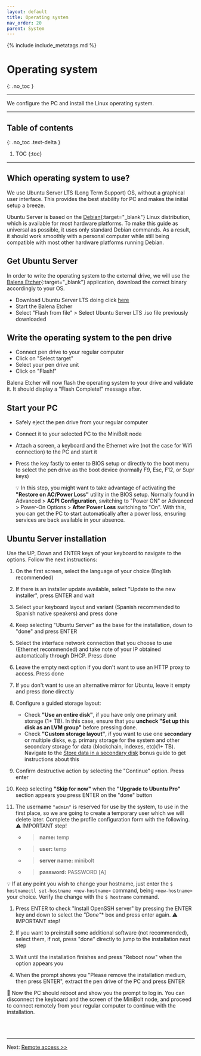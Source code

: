```yaml
---
layout: default
title: Operating system
nav_order: 20
parent: System
---
```

<!-- markdownlint-disable MD014 MD022 MD025 MD033 MD040 -->
{% include include_metatags.md %}

# Operating system

{: .no_toc }

---

We configure the PC and install the Linux operating system.

---

## Table of contents
{: .no_toc .text-delta }

1. TOC
{:toc}

---

## Which operating system to use?

We use Ubuntu Server LTS (Long Term Support) OS, without a graphical user interface.
This provides the best stability for PC and makes the initial setup a breeze.

Ubuntu Server is based on the [Debian](https://www.debian.org/){:target="_blank"} Linux distribution, which is available for most hardware platforms.
To make this guide as universal as possible, it uses only standard Debian commands.
As a result, it should work smoothly with a personal computer while still being compatible with most other hardware platforms running Debian.

## Get Ubuntu Server

In order to write the operating system to the external drive, we will use the [Balena Etcher](https://www.balena.io/etcher/){:target="_blank"} application, download the correct binary accordingly to your OS.

* Download Ubuntu Server LTS doing click [here](https://softlibre.unizar.es/ubuntu/releases/22.04.1/ubuntu-22.04.1-live-server-amd64.iso)
* Start the Balena Etcher
* Select "Flash from file" > Select Ubuntu Server LTS .iso file previously downloaded

## Write the operating system to the pen drive

* Connect pen drive to your regular computer
* Click on "Select target"
* Select your pen drive unit
* Click on "Flash!"

Balena Etcher will now flash the operating system to your drive and validate it. It should display a "Flash Complete!" message after.

## Start your PC

* Safely eject the pen drive from your regular computer
* Connect it to your selected PC to the MiniBolt node
* Attach a screen, a keyboard and the Ethernet wire (not the case for Wifi connection) to the PC and start it
* Press the key fastly to enter to BIOS setup or directly to the boot menu to select the pen drive as the boot device (normally F9, Esc, F12, or Supr keys)

   💡 In this step, you might want to take advantage of activating the **"Restore on AC/Power Loss"** utility in the BIOS setup. Normally found in Advanced > **ACPI Configuration**, switching to "Power ON" or Advanced > Power-On Options > **After Power Loss** switching to "On". With this, you can get the PC to start automatically after a power loss, ensuring services are back available in your absence.

## Ubuntu Server installation

Use the UP, Down and ENTER keys of your keyboard to navigate to the options. Follow the next instructions:

1. On the first screen, select the language of your choice (English recommended)

1. If there is an installer update available, select "Update to the new installer", press ENTER and wait

1. Select your keyboard layout and variant (Spanish recommended to Spanish native speakers) and press done

1. Keep selecting "Ubuntu Server" as the base for the installation, down to "done" and press ENTER

1. Select the interface network connection that you choose to use (Ethernet recommended) and take note of your IP obtained automatically through DHCP. Press done

1. Leave the empty next option if you don't want to use an HTTP proxy to access. Press done

1. If you don't want to use an alternative mirror for Ubuntu, leave it empty and press done directly

1. Configure a guided storage layout:
    * Check **"Use an entire disk"**, if you have only one primary unit storage (1+ TB). In this case, ensure that you **uncheck "Set up this disk as an LVM group"** before pressing done.
    * Check **"Custom storage layout"**, if you want to use one **secondary** or multiple disks, e.g. primary storage for the system and other secondary storage for data (blockchain, indexes, etc)(1+ TB). Navigate to the [Store data in a secondary disk](../bonus/system/store-data-secondary-disk.md) bonus guide to get instructions about this

1. Confirm destructive action by selecting the "Continue" option. Press enter

1. Keep selecting **"Skip for now"** when the **"Upgrade to Ubuntu Pro"** section appears you press ENTER on the "done" button

1. The username `"admin"` is reserved for use by the system, to use in the first place, so we are going to create a temporary user which we will delete later. Complete the profile configuration form with the following. ⚠️ IMPORTANT step!

    * > **name:** temp
    * > **user:** temp
    * > **server name:** minibolt
    * > **password:** PASSWORD [A]

💡 If at any point you wish to change your hostname, just enter the `$ hostnamectl set-hostname <new-hostname>` command, being `<new-hostname>` your choice. Verify the change with the `$ hostname` command.

1. Press ENTER to check "Install OpenSSH server" by pressing the ENTER key and down to select the *"Done"** box and press enter again. ⚠️ IMPORTANT step!

1. If you want to preinstall some additional software (not recommended), select them, if not, press "done" directly to jump to the installation next step

1. Wait until the installation finishes and press "Reboot now" when the option appears you

1. When the prompt shows you "Please remove the installation medium, then press ENTER", extract the pen drive of the PC and press ENTER

🥳 Now the PC should reboot and show you the prompt to log in. You can disconnect the keyboard and the screen of the MiniBolt node, and proceed to connect remotely from your regular computer to continue with the installation.

<br /><br />

---

Next: [Remote access >>](remote-access.md)
